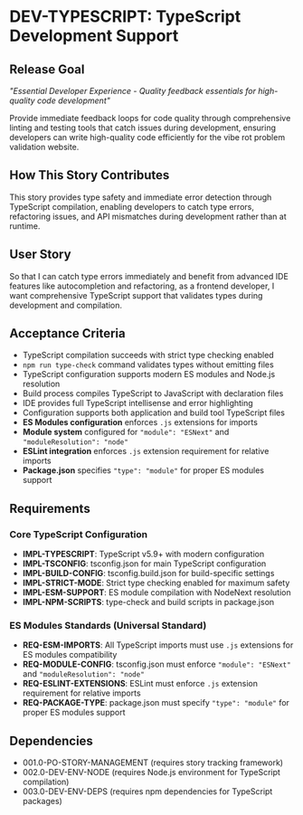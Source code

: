 # DEV-TYPESCRIPT: TypeScript Development Support

## Release Goal

_"Essential Developer Experience - Quality feedback essentials for high-quality code development"_

Provide immediate feedback loops for code quality through comprehensive linting and testing tools that catch issues during development, ensuring developers can write high-quality code efficiently for the vibe rot problem validation website.

## How This Story Contributes

This story provides type safety and immediate error detection through TypeScript compilation, enabling developers to catch type errors, refactoring issues, and API mismatches during development rather than at runtime.

## User Story

So that I can catch type errors immediately and benefit from advanced IDE features like autocompletion and refactoring, as a frontend developer, I want comprehensive TypeScript support that validates types during development and compilation.

## Acceptance Criteria

- TypeScript compilation succeeds with strict type checking enabled
- `npm run type-check` command validates types without emitting files
- TypeScript configuration supports modern ES modules and Node.js resolution
- Build process compiles TypeScript to JavaScript with declaration files
- IDE provides full TypeScript intellisense and error highlighting
- Configuration supports both application and build tool TypeScript files
- **ES Modules configuration** enforces `.js` extensions for imports
- **Module system** configured for `"module": "ESNext"` and `"moduleResolution": "node"`
- **ESLint integration** enforces `.js` extension requirement for relative imports
- **Package.json** specifies `"type": "module"` for proper ES modules support

## Requirements

### Core TypeScript Configuration

- **IMPL-TYPESCRIPT**: TypeScript v5.9+ with modern configuration
- **IMPL-TSCONFIG**: tsconfig.json for main TypeScript configuration
- **IMPL-BUILD-CONFIG**: tsconfig.build.json for build-specific settings
- **IMPL-STRICT-MODE**: Strict type checking enabled for maximum safety
- **IMPL-ESM-SUPPORT**: ES module compilation with NodeNext resolution
- **IMPL-NPM-SCRIPTS**: type-check and build scripts in package.json

### ES Modules Standards (Universal Standard)

- **REQ-ESM-IMPORTS**: All TypeScript imports must use `.js` extensions for ES modules compatibility
- **REQ-MODULE-CONFIG**: tsconfig.json must enforce `"module": "ESNext"` and `"moduleResolution": "node"`
- **REQ-ESLINT-EXTENSIONS**: ESLint must enforce `.js` extension requirement for relative imports
- **REQ-PACKAGE-TYPE**: package.json must specify `"type": "module"` for proper ES modules support

## Dependencies

- 001.0-PO-STORY-MANAGEMENT (requires story tracking framework)
- 002.0-DEV-ENV-NODE (requires Node.js environment for TypeScript compilation)
- 003.0-DEV-ENV-DEPS (requires npm dependencies for TypeScript packages)
